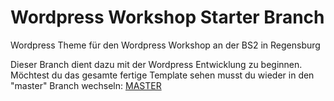 # Wordpress Workshop Starter Branch
Wordpress Theme für den Wordpress Workshop an der BS2 in Regensburg

Dieser Branch dient dazu mit der Wordpress Entwicklung zu beginnen. Möchtest du das gesamte fertige Template sehen musst du wieder in den "master" Branch wechseln: [MASTER](https://github.com/dvcccc/wp_workshop_template)